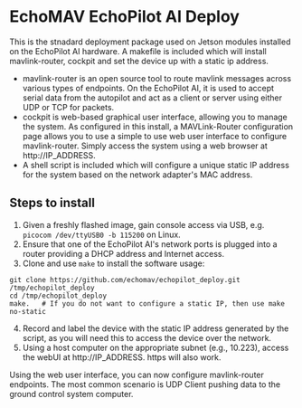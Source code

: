 # EchoMAV EchoPilot AI Deploy

This is the stnadard deployment package used on Jetson modules installed on the EchoPilot AI hardware.
A makefile is included which will install mavlink-router, cockpit and set the device up with a static ip address.

- mavlink-router is an open source tool to route mavlink messages across various types of endpoints. On the EchoPilot AI, it is used to accept serial data from the autopilot and act as a client or server using either UDP or TCP for packets.
- cockpit is web-based graphical user interface, allowing you to manage the system. As configured in this install, a MAVLink-Router configuration page allows you to use a simple to use web user interface to configure mavlink-router. Simply access the system using a web browser at http://IP_ADDRESS.
- A shell script is included which will configure a unique static IP address for the system based on the network adapter's MAC address.

## Steps to install

1. Given a freshly flashed image, gain console access via USB, e.g. `picocom /dev/ttyUSB0 -b 115200` on Linux.
2. Ensure that one of the EchoPilot AI's network ports is plugged into a router providing a DHCP address and Internet access.
3. Clone and use `make` to install the software
usage:  
```
git clone https://github.com/echomav/echopilot_deploy.git /tmp/echopilot_deploy
cd /tmp/echopilot_deploy
make.   # If you do not want to configure a static IP, then use make no-static
```
4. Record and label the device with the static IP address generated by the script, as you will need this to access the device over the network.
5. Using a host computer on the appropriate subnet (e.g., 10.223), access the webUI at http://IP_ADDRESS. https will also work.

Using the web user interface, you can now configure mavlink-router endpoints. The most common scenario is UDP Client pushing data to the ground control system computer.


